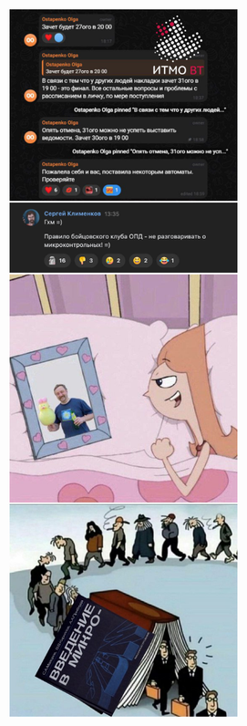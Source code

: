 <img src="https://raw.githubusercontent.com/ipka23/ITMO/main/Subj/OPD/итмомент%20вт.jpg" width="400">
<img src="https://github.com/ipka23/ITMO/blob/main/pics/first%20rule.jpg" width="400">
<img src="https://github.com/ipka23/ITMO/blob/main/pics/klimenkouu.jpg" width="400">
<img src="https://github.com/ipka23/ITMO/blob/main/pics/the%20blue%20bible.jpg" width="400">
